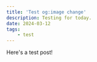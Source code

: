 ```yaml
---
title: 'Test og:image change'
description: Testing for today.
date: 2024-03-12
tags: 
    - test
---
```


Here's a test post!